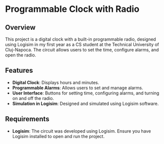 # Programmable Clock with Radio

## Overview
This project is a digital clock with a built-in programmable radio, designed using Logisim in my first year as a CS student at the Technical University of Cluj-Napoca. The circuit allows users to set the time, configure alarms, and open the radio.

## Features
- **Digital Clock**: Displays hours and minutes.
- **Programmable Alarms**: Allows users to set and manage alarms.
- **User Interface**: Buttons for setting time, configuring alarms, and turning on and off the radio.
- **Simulation in Logisim**: Designed and simulated using Logisim software.

## Requirements
- **Logisim**: The circuit was developed using Logisim. Ensure you have Logisim installed to open and run the project.

